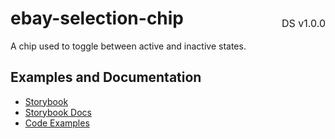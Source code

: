 <h1 style='display: flex; justify-content: space-between; align-items: center;'>
    <span>
        ebay-selection-chip
    </span>
    <span style='font-weight: normal; font-size: medium; margin-bottom: -15px;'>
        DS v1.0.0
    </span>
</h1>

A chip used to toggle between active and inactive states.

## Examples and Documentation

- [Storybook](https://ebay.github.io/evo-web/ebayui-core/?path=/story/building-blocks-ebay-selection-chip)
- [Storybook Docs](https://ebay.github.io/evo-web/ebayui-core/?path=/docs/building-blocks-ebay-selection-chip)
- [Code Examples](https://github.com/eBay/evo-web/tree/main/packages/ebayui-core/src/components/ebay-selection-chip/examples)
